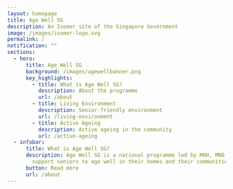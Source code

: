 ```yaml
---
layout: homepage
title: Age Well SG
description: An Isomer site of the Singapore Government
image: /images/isomer-logo.svg
permalink: /
notification: ""
sections:
  - hero:
      title: Age Well SG
      background: /images/agewellbanner.png
      key_highlights:
        - title: What is Age Well SG?
          description: About the programme
          url: /about
        - title: Living Environment
          description: Senior-friendly environment
          url: /living-environment
        - title: Active Ageing
          description: Active ageing in the community
          url: /active-ageing
  - infobar:
      title: What is Age Well SG?
      description: Age Well SG is a national programme led by MOH, MND and MOT to
        support seniors to age well in their homes and their communities.
      button: Read more
      url: /about
---
```

